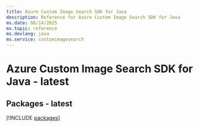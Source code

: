 ```yaml
---
title: Azure Custom Image Search SDK for Java
description: Reference for Azure Custom Image Search SDK for Java
ms.date: 08/14/2025
ms.topic: reference
ms.devlang: java
ms.service: customimagesearch
---
```

# Azure Custom Image Search SDK for Java - latest
## Packages - latest
[!INCLUDE [packages](custom-image-search-index.md)]